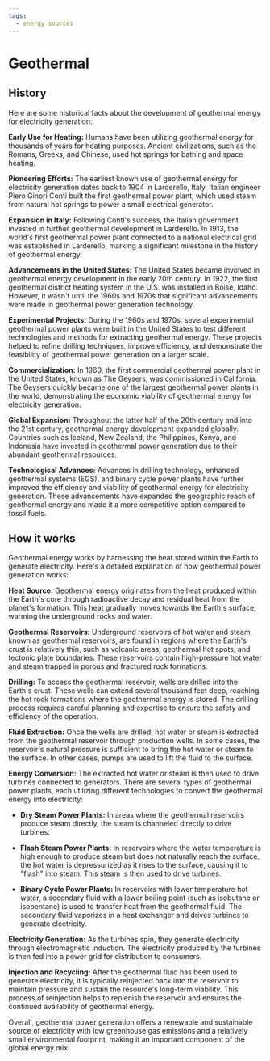 ```yaml
---
tags:
  - energy sources
---
```


# Geothermal

## History

Here are some historical facts about the development of geothermal energy for electricity generation:

**Early Use for Heating:** Humans have been utilizing geothermal energy for thousands of years for heating purposes. Ancient civilizations, such as the Romans, Greeks, and Chinese, used hot springs for bathing and space heating.

**Pioneering Efforts:** The earliest known use of geothermal energy for electricity generation dates back to 1904 in Larderello, Italy. Italian engineer Piero Ginori Conti built the first geothermal power plant, which used steam from natural hot springs to power a small electrical generator.

**Expansion in Italy:** Following Conti's success, the Italian government invested in further geothermal development in Larderello. In 1913, the world's first geothermal power plant connected to a national electrical grid was established in Larderello, marking a significant milestone in the history of geothermal energy.

**Advancements in the United States:** The United States became involved in geothermal energy development in the early 20th century. In 1922, the first geothermal district heating system in the U.S. was installed in Boise, Idaho. However, it wasn't until the 1960s and 1970s that significant advancements were made in geothermal power generation technology.

**Experimental Projects:** During the 1960s and 1970s, several experimental geothermal power plants were built in the United States to test different technologies and methods for extracting geothermal energy. These projects helped to refine drilling techniques, improve efficiency, and demonstrate the feasibility of geothermal power generation on a larger scale.

**Commercialization:** In 1960, the first commercial geothermal power plant in the United States, known as The Geysers, was commissioned in California. The Geysers quickly became one of the largest geothermal power plants in the world, demonstrating the economic viability of geothermal energy for electricity generation.

**Global Expansion:** Throughout the latter half of the 20th century and into the 21st century, geothermal energy development expanded globally. Countries such as Iceland, New Zealand, the Philippines, Kenya, and Indonesia have invested in geothermal power generation due to their abundant geothermal resources.

**Technological Advances:** Advances in drilling technology, enhanced geothermal systems (EGS), and binary cycle power plants have further improved the efficiency and viability of geothermal energy for electricity generation. These advancements have expanded the geographic reach of geothermal energy and made it a more competitive option compared to fossil fuels.

## How it works

Geothermal energy works by harnessing the heat stored within the Earth to generate electricity. Here's a detailed explanation of how geothermal power generation works:

**Heat Source:**
   Geothermal energy originates from the heat produced within the Earth's core through radioactive decay and residual heat from the planet's formation. This heat gradually moves towards the Earth's surface, warming the underground rocks and water.

**Geothermal Reservoirs:**
   Underground reservoirs of hot water and steam, known as geothermal reservoirs, are found in regions where the Earth's crust is relatively thin, such as volcanic areas, geothermal hot spots, and tectonic plate boundaries. These reservoirs contain high-pressure hot water and steam trapped in porous and fractured rock formations.

**Drilling:**
   To access the geothermal reservoir, wells are drilled into the Earth's crust. These wells can extend several thousand feet deep, reaching the hot rock formations where the geothermal energy is stored. The drilling process requires careful planning and expertise to ensure the safety and efficiency of the operation.

**Fluid Extraction:**
   Once the wells are drilled, hot water or steam is extracted from the geothermal reservoir through production wells. In some cases, the reservoir's natural pressure is sufficient to bring the hot water or steam to the surface. In other cases, pumps are used to lift the fluid to the surface.

**Energy Conversion:**
   The extracted hot water or steam is then used to drive turbines connected to generators. There are several types of geothermal power plants, each utilizing different technologies to convert the geothermal energy into electricity:

   - **Dry Steam Power Plants:** In areas where the geothermal reservoirs produce steam directly, the steam is channeled directly to drive turbines.

   - **Flash Steam Power Plants:** In reservoirs where the water temperature is high enough to produce steam but does not naturally reach the surface, the hot water is depressurized as it rises to the surface, causing it to "flash" into steam. This steam is then used to drive turbines.

   - **Binary Cycle Power Plants:** In reservoirs with lower temperature hot water, a secondary fluid with a lower boiling point (such as isobutane or isopentane) is used to transfer heat from the geothermal fluid. The secondary fluid vaporizes in a heat exchanger and drives turbines to generate electricity.

**Electricity Generation:**
   As the turbines spin, they generate electricity through electromagnetic induction. The electricity produced by the turbines is then fed into a power grid for distribution to consumers.

**Injection and Recycling:**
   After the geothermal fluid has been used to generate electricity, it is typically reinjected back into the reservoir to maintain pressure and sustain the resource's long-term viability. This process of reinjection helps to replenish the reservoir and ensures the continued availability of geothermal energy.

Overall, geothermal power generation offers a renewable and sustainable source of electricity with low greenhouse gas emissions and a relatively small environmental footprint, making it an important component of the global energy mix.